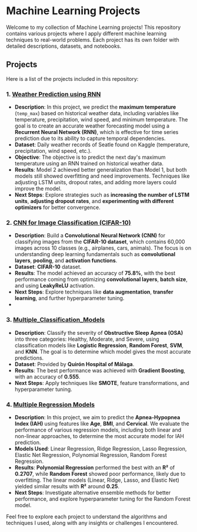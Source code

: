 # Machine Learning Projects

Welcome to my collection of Machine Learning projects! This repository contains various projects where I apply different machine learning techniques to real-world problems. Each project has its own folder with detailed descriptions, datasets, and notebooks.

## Projects

Here is a list of the projects included in this repository:

### 1. **[Weather Prediction using RNN](./Weather%20Prediction%20using%20RNN)**
   - **Description**: In this project, we predict the **maximum temperature** (`temp_max`) based on historical weather data, including variables like temperature, precipitation, wind speed, and minimum temperature. The goal is to create an accurate weather forecasting model using a **Recurrent Neural Network (RNN)**, which is effective for time series prediction due to its ability to capture temporal dependencies.
   - **Dataset**: Daily weather records of Seatle found on Kaggle (temperature, precipitation, wind speed, etc.).
   - **Objective**: The objective is to predict the next day's maximum temperature using an RNN trained on historical weather data.
   - **Results**: Model 2 achieved better generalization than Model 1, but both models still showed overfitting and need improvements. Techniques like adjusting LSTM units, dropout rates, and adding more layers could improve the model.
   - **Next Steps**: Explore strategies such as **increasing the number of LSTM units**, **adjusting dropout rates**, and **experimenting with different optimizers** for better convergence.

### 2. **[CNN for Image Classification (CIFAR-10)](./CNN%20for%20classification%20of%20image)**
   - **Description**: Build a **Convolutional Neural Network (CNN)** for classifying images from the **CIFAR-10 dataset**, which contains 60,000 images across 10 classes (e.g., airplanes, cars, animals). The focus is on understanding deep learning fundamentals such as **convolutional layers**, **pooling**, and **activation functions**.
   - **Dataset**: **CIFAR-10** dataset.
   - **Results**: The model achieved an accuracy of **75.8%**, with the best performance coming from optimizing **convolutional layers**, **batch size**, and using **LeakyReLU** activation.
   - **Next Steps**: Explore techniques like **data augmentation**, **transfer learning**, and further hyperparameter tuning.
   - 
### 3. **[Multiple_Classification_Models](./Multiple_Classification_Models)**
   - **Description**: Classify the severity of **Obstructive Sleep Apnea (OSA)** into three categories: Healthy, Moderate, and Severe, using classification models like **Logistic Regression**, **Random Forest**, **SVM**, and **KNN**. The goal is to determine which model gives the most accurate predictions.
   - **Dataset**: Provided by **Quirón Hospital of Málaga**.
   - **Results**: The best performance was achieved with **Gradient Boosting**, with an accuracy of **0.555**. 
   - **Next Steps**: Apply techniques like **SMOTE**, feature transformations, and hyperparameter tuning.

### 4. **[Multiple Regression Models](./Multiple_Regression_Models)**
   - **Description**: In this project, we aim to predict the **Apnea-Hypopnea Index (IAH)** using features like **Age**, **BMI**, and **Cervical**. We evaluate the performance of various regression models, including both linear and non-linear approaches, to determine the most accurate model for IAH prediction.
   - **Models Used**: Linear Regression, Ridge Regression, Lasso Regression, Elastic Net Regression, Polynomial Regression, Random Forest Regression.
   - **Results**: **Polynomial Regression** performed the best with an **R²** of **0.2707**, while **Random Forest** showed poor performance, likely due to overfitting. The linear models (Linear, Ridge, Lasso, and Elastic Net) yielded similar results with **R²** around **0.25**.
   - **Next Steps**: Investigate alternative ensemble methods for better performance, and explore hyperparameter tuning for the Random Forest model.

Feel free to explore each project to understand the algorithms and techniques I used, along with any insights or challenges I encountered.
